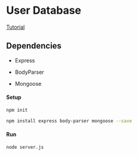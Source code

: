 # User Database 

[Tutorial](https://www.callicoder.com/node-js-express-mongodb-restful-crud-api-tutorial/)

## Dependencies

- Express

- BodyParser

- Mongoose

#### Setup

```bash
npm init

npm install express body-parser mongoose --save

```

#### Run

```bash
node server.js 

```
